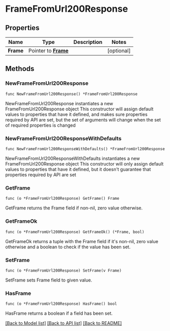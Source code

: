 # FrameFromUrl200Response

## Properties

Name | Type | Description | Notes
------------ | ------------- | ------------- | -------------
**Frame** | Pointer to [**Frame**](Frame.md) |  | [optional] 

## Methods

### NewFrameFromUrl200Response

`func NewFrameFromUrl200Response() *FrameFromUrl200Response`

NewFrameFromUrl200Response instantiates a new FrameFromUrl200Response object
This constructor will assign default values to properties that have it defined,
and makes sure properties required by API are set, but the set of arguments
will change when the set of required properties is changed

### NewFrameFromUrl200ResponseWithDefaults

`func NewFrameFromUrl200ResponseWithDefaults() *FrameFromUrl200Response`

NewFrameFromUrl200ResponseWithDefaults instantiates a new FrameFromUrl200Response object
This constructor will only assign default values to properties that have it defined,
but it doesn't guarantee that properties required by API are set

### GetFrame

`func (o *FrameFromUrl200Response) GetFrame() Frame`

GetFrame returns the Frame field if non-nil, zero value otherwise.

### GetFrameOk

`func (o *FrameFromUrl200Response) GetFrameOk() (*Frame, bool)`

GetFrameOk returns a tuple with the Frame field if it's non-nil, zero value otherwise
and a boolean to check if the value has been set.

### SetFrame

`func (o *FrameFromUrl200Response) SetFrame(v Frame)`

SetFrame sets Frame field to given value.

### HasFrame

`func (o *FrameFromUrl200Response) HasFrame() bool`

HasFrame returns a boolean if a field has been set.


[[Back to Model list]](../README.md#documentation-for-models) [[Back to API list]](../README.md#documentation-for-api-endpoints) [[Back to README]](../README.md)


